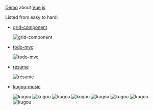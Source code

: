 [Demo](https://github.com/xianshenglu/vue/tree/master/demo) about [Vue.js](https://vuejs.org/index.html)

Listed from easy to hard:

- [grid-component](https://xianshenglu.github.io/vue/demo/grid-component/dist/index.html)

  ![grid-component](https://xianshenglu.github.io/vue/demo/img-displayed/grid-component.gif)

- [todo-mvc](https://xianshenglu.github.io/vue/demo/todo-mvc/dist/index.html)

  ![todo-mvc](https://xianshenglu.github.io/vue/demo/img-displayed/todo-mvc.gif)

- [resume](https://github.com/xianshenglu/xianshenglu.github.io)

  ![resume](https://xianshenglu.github.io/home/src/assets/images/homepage.gif)

- [kugou-music](https://xianshenglu.github.io/vue/demo/kugou/dist/index.html)

  ![kugou](https://xianshenglu.github.io/vue/demo/img-displayed/kugou-1.jpg) ![kugou](https://xianshenglu.github.io/vue/demo/img-displayed/kugou-2.jpg) ![kugou](https://xianshenglu.github.io/vue/demo/img-displayed/kugou-3.jpg) ![kugou](https://xianshenglu.github.io/vue/demo/img-displayed/kugou-5.jpg) ![kugou](https://xianshenglu.github.io/vue/demo/img-displayed/kugou-6.jpg) ![kugou](https://xianshenglu.github.io/vue/demo/img-displayed/kugou-7.jpg) ![kugou](https://xianshenglu.github.io/vue/demo/img-displayed/kugou-8.jpg) ![kugou](https://xianshenglu.github.io/vue/demo/img-displayed/kugou-9.jpg)
